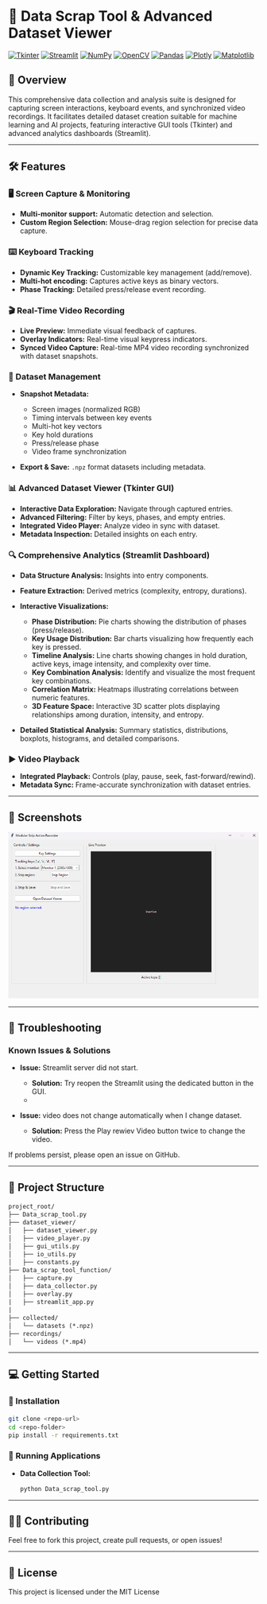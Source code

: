 # 🎯 Data Scrap Tool & Advanced Dataset Viewer

[![Tkinter](https://img.shields.io/badge/Tkinter-FF6C37.svg?style=flat\&logo=python)](https://docs.python.org/3/library/tkinter.html)
[![Streamlit](https://img.shields.io/badge/Streamlit-FF4B4B.svg?style=flat\&logo=streamlit)](https://streamlit.io/)
[![NumPy](https://img.shields.io/badge/NumPy-013243.svg?style=flat\&logo=numpy)](https://numpy.org/)
[![OpenCV](https://img.shields.io/badge/OpenCV-27338e.svg?style=flat\&logo=opencv)](https://opencv.org/)
[![Pandas](https://img.shields.io/badge/Pandas-150458.svg?style=flat\&logo=pandas)](https://pandas.pydata.org/)
[![Plotly](https://img.shields.io/badge/Plotly-3F4F75.svg?style=flat\&logo=plotly)](https://plotly.com/)
[![Matplotlib](https://img.shields.io/badge/Matplotlib-11557C.svg?style=flat\&logo=matplotlib)](https://matplotlib.org/)

## 🚀 Overview

This comprehensive data collection and analysis suite is designed for capturing screen interactions, keyboard events, and synchronized video recordings. It facilitates detailed dataset creation suitable for machine learning and AI projects, featuring interactive GUI tools (Tkinter) and advanced analytics dashboards (Streamlit).

---

## 🛠️ Features

### 🖥️ Screen Capture & Monitoring

* **Multi-monitor support:** Automatic detection and selection.
* **Custom Region Selection:** Mouse-drag region selection for precise data capture.

### ⌨️ Keyboard Tracking

* **Dynamic Key Tracking:** Customizable key management (add/remove).
* **Multi-hot encoding:** Captures active keys as binary vectors.
* **Phase Tracking:** Detailed press/release event recording.

### 🎬 Real-Time Video Recording

* **Live Preview:** Immediate visual feedback of captures.
* **Overlay Indicators:** Real-time visual keypress indicators.
* **Synced Video Capture:** Real-time MP4 video recording synchronized with dataset snapshots.

### 📁 Dataset Management

* **Snapshot Metadata:**

  * Screen images (normalized RGB)
  * Timing intervals between key events
  * Multi-hot key vectors
  * Key hold durations
  * Press/release phase
  * Video frame synchronization
* **Export & Save:** `.npz` format datasets including metadata.

### 📊 Advanced Dataset Viewer (Tkinter GUI)

* **Interactive Data Exploration:** Navigate through captured entries.
* **Advanced Filtering:** Filter by keys, phases, and empty entries.
* **Integrated Video Player:** Analyze video in sync with dataset.
* **Metadata Inspection:** Detailed insights on each entry.

### 🔍 Comprehensive Analytics (Streamlit Dashboard)

* **Data Structure Analysis:** Insights into entry components.
* **Feature Extraction:** Derived metrics (complexity, entropy, durations).
* **Interactive Visualizations:**

  * **Phase Distribution:** Pie charts showing the distribution of phases (press/release).
  * **Key Usage Distribution:** Bar charts visualizing how frequently each key is pressed.
  * **Timeline Analysis:** Line charts showing changes in hold duration, active keys, image intensity, and complexity over time.
  * **Key Combination Analysis:** Identify and visualize the most frequent key combinations.
  * **Correlation Matrix:** Heatmaps illustrating correlations between numeric features.
  * **3D Feature Space:** Interactive 3D scatter plots displaying relationships among duration, intensity, and entropy.
* **Detailed Statistical Analysis:** Summary statistics, distributions, boxplots, histograms, and detailed comparisons.

### ▶️ Video Playback

* **Integrated Playback:** Controls (play, pause, seek, fast-forward/rewind).
* **Metadata Sync:** Frame-accurate synchronization with dataset entries.

---

## 📸 Screenshots

   ![Alt text for the image](https://github.com/Ertugrulmutlu/-Data-Scrap-Tool-Advanced-Dataset-Viewer/blob/main/photos/Main_window.png)
   
---

## 🐞 Troubleshooting

### Known Issues & Solutions

* **Issue:** Streamlit server did not start.

  * **Solution:** Try reopen the Streamlit using the dedicated button in the GUI.
  * 
* **Issue:** video does not change automatically when I change dataset.

  * **Solution:** Press the Play rewiev Video button twice to change the video.

If problems persist, please open an issue on GitHub.

---

## 📂 Project Structure

```
project_root/
├── Data_scrap_tool.py
├── dataset_viewer/
│   ├── dataset_viewer.py
│   ├── video_player.py
│   ├── gui_utils.py
│   ├── io_utils.py
│   ├── constants.py
├── Data_scrap_tool_function/
│   ├── capture.py
│   ├── data_collector.py
│   ├── overlay.py
|   ├── streamlit_app.py
|
├── collected/
│   └── datasets (*.npz)
├── recordings/
│   └── videos (*.mp4)
```

---

## 💻 Getting Started

### 📌 Installation

```bash
git clone <repo-url>
cd <repo-folder>
pip install -r requirements.txt
```

### 🚀 Running Applications

* **Data Collection Tool:**

  ```bash
  python Data_scrap_tool.py
  ```
---


## 🧑‍💻 Contributing

Feel free to fork this project, create pull requests, or open issues!

---

## 📜 License

This project is licensed under the MIT License
